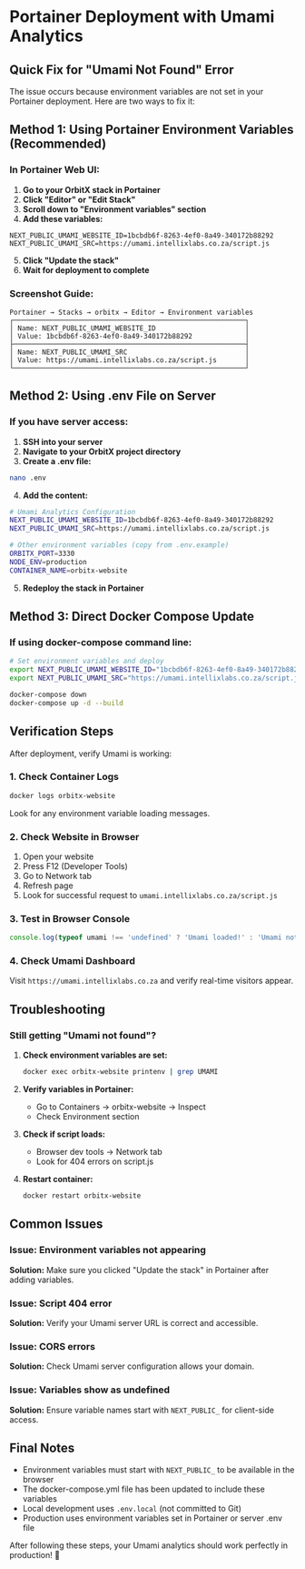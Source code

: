 # Portainer Deployment with Umami Analytics

## Quick Fix for "Umami Not Found" Error

The issue occurs because environment variables are not set in your Portainer deployment. Here are two ways to fix it:

## Method 1: Using Portainer Environment Variables (Recommended)

### In Portainer Web UI:

1. **Go to your OrbitX stack in Portainer**
2. **Click "Editor" or "Edit Stack"**
3. **Scroll down to "Environment variables" section**
4. **Add these variables:**

```
NEXT_PUBLIC_UMAMI_WEBSITE_ID=1bcbdb6f-8263-4ef0-8a49-340172b88292
NEXT_PUBLIC_UMAMI_SRC=https://umami.intellixlabs.co.za/script.js
```

5. **Click "Update the stack"**
6. **Wait for deployment to complete**

### Screenshot Guide:
```
Portainer → Stacks → orbitx → Editor → Environment variables
┌─────────────────────────────────────────────────────────┐
│ Name: NEXT_PUBLIC_UMAMI_WEBSITE_ID                      │
│ Value: 1bcbdb6f-8263-4ef0-8a49-340172b88292             │
├─────────────────────────────────────────────────────────┤
│ Name: NEXT_PUBLIC_UMAMI_SRC                             │
│ Value: https://umami.intellixlabs.co.za/script.js       │
└─────────────────────────────────────────────────────────┘
```

## Method 2: Using .env File on Server

### If you have server access:

1. **SSH into your server**
2. **Navigate to your OrbitX project directory**
3. **Create a .env file:**

```bash
nano .env
```

4. **Add the content:**
```bash
# Umami Analytics Configuration
NEXT_PUBLIC_UMAMI_WEBSITE_ID=1bcbdb6f-8263-4ef0-8a49-340172b88292
NEXT_PUBLIC_UMAMI_SRC=https://umami.intellixlabs.co.za/script.js

# Other environment variables (copy from .env.example)
ORBITX_PORT=3330
NODE_ENV=production
CONTAINER_NAME=orbitx-website
```

5. **Redeploy the stack in Portainer**

## Method 3: Direct Docker Compose Update

### If using docker-compose command line:

```bash
# Set environment variables and deploy
export NEXT_PUBLIC_UMAMI_WEBSITE_ID="1bcbdb6f-8263-4ef0-8a49-340172b88292"
export NEXT_PUBLIC_UMAMI_SRC="https://umami.intellixlabs.co.za/script.js"

docker-compose down
docker-compose up -d --build
```

## Verification Steps

After deployment, verify Umami is working:

### 1. Check Container Logs
```bash
docker logs orbitx-website
```
Look for any environment variable loading messages.

### 2. Check Website in Browser
1. Open your website
2. Press F12 (Developer Tools)
3. Go to Network tab
4. Refresh page
5. Look for successful request to `umami.intellixlabs.co.za/script.js`

### 3. Test in Browser Console
```javascript
console.log(typeof umami !== 'undefined' ? 'Umami loaded!' : 'Umami not found');
```

### 4. Check Umami Dashboard
Visit `https://umami.intellixlabs.co.za` and verify real-time visitors appear.

## Troubleshooting

### Still getting "Umami not found"?

1. **Check environment variables are set:**
   ```bash
   docker exec orbitx-website printenv | grep UMAMI
   ```

2. **Verify variables in Portainer:**
   - Go to Containers → orbitx-website → Inspect
   - Check Environment section

3. **Check if script loads:**
   - Browser dev tools → Network tab
   - Look for 404 errors on script.js

4. **Restart container:**
   ```bash
   docker restart orbitx-website
   ```

## Common Issues

### Issue: Environment variables not appearing
**Solution:** Make sure you clicked "Update the stack" in Portainer after adding variables.

### Issue: Script 404 error
**Solution:** Verify your Umami server URL is correct and accessible.

### Issue: CORS errors
**Solution:** Check Umami server configuration allows your domain.

### Issue: Variables show as undefined
**Solution:** Ensure variable names start with `NEXT_PUBLIC_` for client-side access.

## Final Notes

- Environment variables must start with `NEXT_PUBLIC_` to be available in the browser
- The docker-compose.yml file has been updated to include these variables
- Local development uses `.env.local` (not committed to Git)
- Production uses environment variables set in Portainer or server .env file

After following these steps, your Umami analytics should work perfectly in production! 🎉